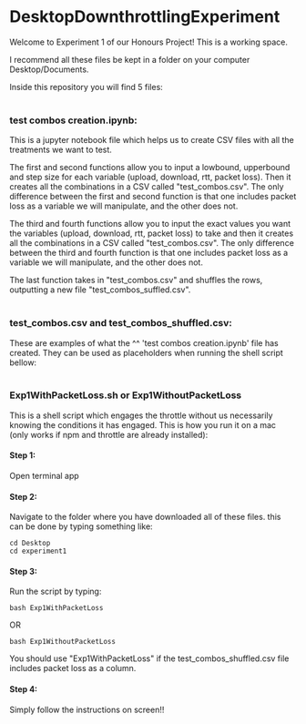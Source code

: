 # DesktopDownthrottlingExperiment

Welcome to Experiment 1 of our Honours Project! This is a working space. 

I recommend all these files be kept in a folder on your computer Desktop/Documents.

Inside this repository you will find 5 files: <br><br>


### test combos creation.ipynb:
This is a jupyter notebook file which helps us to create CSV files with all the treatments we want to test. 

The first and second functions allow you to input a lowbound, upperbound and step size for each variable (upload, download, rtt, packet loss). Then it creates all the combinations in a CSV called "test_combos.csv". The only difference between the first and second function is that one includes packet loss as a variable we will manipulate, and the other does not.

The third and fourth functions allow you to input the exact values you want the variables (upload, download, rtt, packet loss) to take and then it creates all the combinations in a CSV called "test_combos.csv". The only difference between the third and fourth function is that one includes packet loss as a variable we will manipulate, and the other does not.

The last function takes in "test_combos.csv" and shuffles the rows, outputting a new file "test_combos_suffled.csv". <br><br>


### test_combos.csv and test_combos_shuffled.csv:
These are examples of what the ^^ 'test combos creation.ipynb' file has created. They can be used as placeholders when running the shell script bellow: <br><br>


### Exp1WithPacketLoss.sh or Exp1WithoutPacketLoss
This is a shell script which engages the throttle without us necessarily knowing the conditions it has engaged. This is how you run it on a mac (only works if npm and throttle are already installed):

#### Step 1: 
Open terminal app

#### Step 2: 
Navigate to the folder where you have downloaded all of these files. this can be done by typing something like:
```
cd Desktop
cd experiment1
```

#### Step 3: 
Run the script by typing:
```
bash Exp1WithPacketLoss
```
OR
```
bash Exp1WithoutPacketLoss
```
You should use "Exp1WithPacketLoss" if the test_combos_shuffled.csv file includes packet loss as a column.

#### Step 4: 
Simply follow the instructions on screen!!

